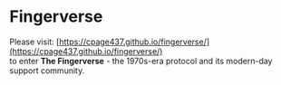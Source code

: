 # Fingerverse

Please visit: [https://cpage437.github.io/fingerverse/](https://cpage437.github.io/fingerverse/)  
to enter **The Fingerverse** - the 1970s-era protocol and its modern-day support community.
